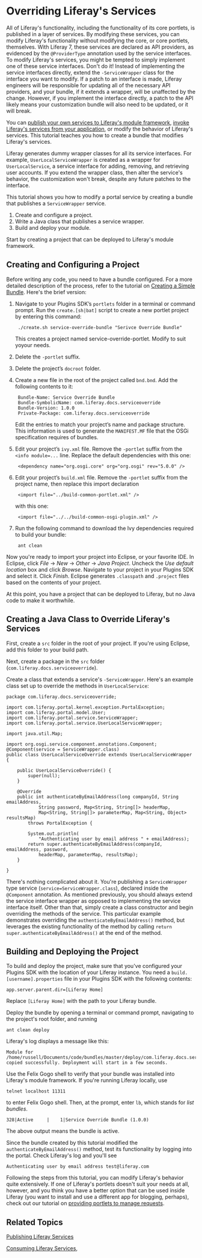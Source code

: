 # Overriding Liferay's Services

All of Liferay's functionality, including the functionality of its core
portlets, is published in a layer of services. By modifying these services, you
can modify Liferay's functionality without modifying the core, or core portlets,
themselves. With Liferay 7, these services are declared as API providers, as
evidenced by the `@ProviderType` annotation used by the service interfaces. To
modify Liferay's services, you might be tempted to simply implement one of these
service interfaces. Don't do it! Instead of implementing the service interfaces
directly, extend the `-ServiceWrapper` class for the interface you want to
modify. If a patch to an interface is made, Liferay engineers will be
responsible for updating all of the necessary API providers, and your bundle, if
it extends a wrapper, will be unaffected by the change. However, if you
implement the interface directly, a patch to the API likely means your
customization bundle will also need to be updated, or it will break.

You can [publish your own services to Liferay's module framework](/develop/tutorials/-/knowledge_base/7-0/publishing-liferay-services),
[invoke Liferay's services from your application](/develop/tutorials/-/knowledge_base/7-0/consuming-liferay-services),
or modify the behavior of Liferay's services. This tutorial teaches you how to
create a bundle that modifies Liferay's services.

Liferay generates dummy wrapper classes for all its service interfaces. For
example, `UserLocalServiceWrapper` is created as a wrapper for
`UserLocalService`, a service interface for adding, removing, and retrieving
user accounts. If you extend the wrapper class, then alter the service's
behavior, the customization won't break, despite any future patches to the
interface. 

This tutorial shows you how to modify a portal service by creating a bundle
that publishes a `ServiceWrapper` service. 

1. Create and configure a project.
2. Write a Java class that publishes a service wrapper.
3. Build and deploy your module.

Start by creating a project that can be deployed to Liferay's module framework.

<!-- Test with both SDK and BLADE approaches -->
<!-- The 6.2 tutorial on hooks linked to the api docs to show what classes there
are; add link when available -->

## Creating and Configuring a Project

Before writing any code, you need to have a bundle configured. For a more
detailed description of the process, refer to the tutorial on [Creating a Simple Bundle](/develop/tutorials/-/knowledge_base/7-0/creating-a-simple-bundle).
Here's the brief version:

1. Navigate to your Plugins SDK’s `portlets` folder in a terminal or
command prompt. Run the `create.[sh|bat]` script to create a new portlet project
by entering this command:

        ./create.sh service-override-bundle "Serivce Override Bundle"

    This creates a project named service-override-portlet. Modify to suit yoyour
    needs.

2. Delete the `-portlet` suffix.

3. Delete the project’s `docroot` folder.

4. Create a new file in the root of the project called `bnd.bnd`. Add the
    following contents to it:

        Bundle-Name: Service Override Bundle
        Bundle-SymbolicName: com.liferay.docs.serviceoverride
        Bundle-Version: 1.0.0
        Private-Package: com.liferay.docs.serviceoverride

    Edit the entries to match your project’s name and package structure.  This
    information is used to generate the `MANIFEST.MF` file that the OSGi
    specification requires of bundles.

5. Edit your project’s `ivy.xml` file. Remove the `-portlet` suffix from the
`<info module=...` line. Replace the default dependencies with this one:

        <dependency name="org.osgi.core" org="org.osgi" rev="5.0.0" />

6. Edit your project’s `build.xml` file. Remove the `-portlet` suffix from the
project name, then replace this import declaration

        <import file="../build-common-portlet.xml" />

    with this one:

        <import file="../../build-common-osgi-plugin.xml" />

7. Run the following command to download the Ivy dependencies required to build your bundle:

        ant clean

Now you're ready to import your project into Eclipse, or your favorite IDE. In
Eclipse, click *File* &rarr; *New* &rarr; *Other* &rarr; *Java Project*.
Uncheck the *Use default location* box and click *Browse*. Navigate to your
project in your Plugins SDK and select it. Click *Finish*. Eclipse generates
`.classpath` and `.project` files based on the contents of your project.

At this point, you have a project that can be deployed to Liferay, but no Java
code to make it worthwhile.

## Creating a Java Class to Override Liferay's Services

First, create a `src` folder in the root of your project. If you're using
Eclipse, add this folder to your build path.

Next, create a package in the `src` folder (`com.liferay.docs.serviceoverride`).

Create a class that extends a service's `-ServiceWrapper`. Here's an example
class set up to override the methods in `UserLocalService`:

    package com.liferay.docs.serviceoverride;

    import com.liferay.portal.kernel.exception.PortalException;
    import com.liferay.portal.model.User;
    import com.liferay.portal.service.ServiceWrapper;
    import com.liferay.portal.service.UserLocalServiceWrapper;

    import java.util.Map;

    import org.osgi.service.component.annotations.Component;
    @Component(service = ServiceWrapper.class)
    public class UserLocalServiceOverride extends UserLocalServiceWrapper {

        public UserLocalServiceOverride() {
            super(null);
        }

        @Override
        public int authenticateByEmailAddress(long companyId, String emailAddress,
                String password, Map<String, String[]> headerMap,
                Map<String, String[]> parameterMap, Map<String, Object> resultsMap)
            throws PortalException {

            System.out.println(
                "Authenticating user by email address " + emailAddress);
            return super.authenticateByEmailAddress(companyId, emailAddress, password,
                headerMap, parameterMap, resultsMap);
        }

    }

There's nothing complicated about it. You're publishing a `ServiceWrapper` type
service (`service=ServiceWrapper.class`), declared inside the `@Component`
annotation. As mentioned previously, you should always extend the service
interface wrapper as opposed to implementing the service interface itself. Other
than that, simply create a class constructor and begin overriding the methods of
the service. This particular example demonstrates overriding the
`authenticateByEmailAddress()` method, but leverages the existing functionality
of the method by calling `return super.authenticateByEmailAddress()` at the end
of the method. 

## Building and Deploying the Project

To build and deploy the project, make sure that you've configured your Plugins
SDK with the location of your Liferay instance. You need a
`build.[username].properties` file in your Plugins SDK with the following
contents:

    app.server.parent.dir=[Liferay Home]

Replace `[Liferay Home]` with the path to your Liferay bundle.

Deploy the bundle by opening a terminal or command prompt, navigating to the
project's root folder, and running

    ant clean deploy

Liferay's log displays a message like this:

    Module for /home/russell/Documents/code/bundles/master/deploy/com.liferay.docs.serviceoverride.jar copied successfully. Deployment will start in a few seconds.

Use the Felix Gogo shell to verify that your bundle was installed into Liferay's
module framework. If you're running Liferay locally, use

    telnet localhost 11311

to enter Felix Gogo shell. Then, at the prompt, enter `lb`, which stands for
*list bundles*.

    328|Active     |    1|Service Override Bundle (1.0.0)

The above output means the bundle is active.

Since the bundle created by this tutorial modified the
`authenticateByEmailAddress()` method, test its functionality by logging into
the portal. Check Liferay's log and you'll see

    Authenticating user by email address test@liferay.com

Following the steps from this tutorial, you can modify Liferay's behavior quite
extensively. If one of Liferay's portlets doesn't suit your needs at all,
however, and you think you have a better option that can be used inside Liferay
(you want to install and use a different app for blogging, perhaps), check out
our tutorial on [providing portlets to manage requests](/develop/tutorials/-/knowledge_base/7-0/providing-portlets-to-manage-requests).

<!-- I'm creating blade.tools templates for ServiceWrapper projects. I'll complete this section once merged into blade.tools master
## Creating the Project with Blade Tools

If you're not sure what Blade Tools is, see the tutorial on [creating bundles with Blade Tools]() and the tutorial on [installing Blade Tools](). While the Blade Tools project doesn't have a fully-baked template for overriding services, you can generate most of what you need 

-->

## Related Topics 

[Publishing Liferay Services](/develop/tutorials/-/knowledge_base/7-0/publishing-liferay-services)

[Consuming Liferay Services](/develop/tutorials/-/knowledge_base/7-0/consuming-liferay-services),
